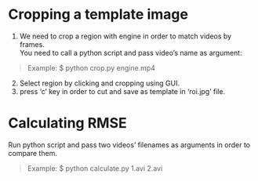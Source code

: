 # Cropping a template image 


1. We need to crop a region with engine in order to match videos by frames. <br>
You need to call a python script and pass video’s name as argument:

> Example: $ python crop.py engine.mp4

2. Select region by clicking and cropping using GUI. 
3. press ‘c’ key in order to cut and save as template in ‘roi.jpg’ file.

# Calculating RMSE

  Run python script and pass two videos’ filenames as arguments in order to compare them. <br>
  > Example: $ python calculate.py 1.avi 2.avi
